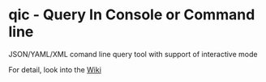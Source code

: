 # qic - Query In Console or Command line
JSON/YAML/XML comand line query tool with support of interactive mode 

For detail, look into the [Wiki](https://github.com/laowangv5/qic/wiki)

